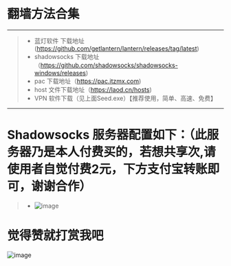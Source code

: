 # 翻墙方法合集
---
>+  蓝灯软件 下载地址 (https://github.com/getlantern/lantern/releases/tag/latest)
>+  shadowsocks 下载地址（https://github.com/shadowsocks/shadowsocks-windows/releases)
>+  pac 下载地址（https://pac.itzmx.com)
>+  host 文件下载地址（https://laod.cn/hosts)
>+  VPN 软件下载（见上面Seed.exe）【推荐使用，简单、高速、免费】
---
# Shadowsocks 服务器配置如下：（此服务器乃是本人付费买的，若想共享次,请使用者自觉付费2元，下方支付宝转账即可，谢谢合作）
>+ ![image](https://github.com/ZSCDumin/VPN/blob/master/1.png)
# 觉得赞就打赏我吧
![image](https://github.com/ZSCDumin/ZhiXinApp/raw/master/screenshoot/17.png)
